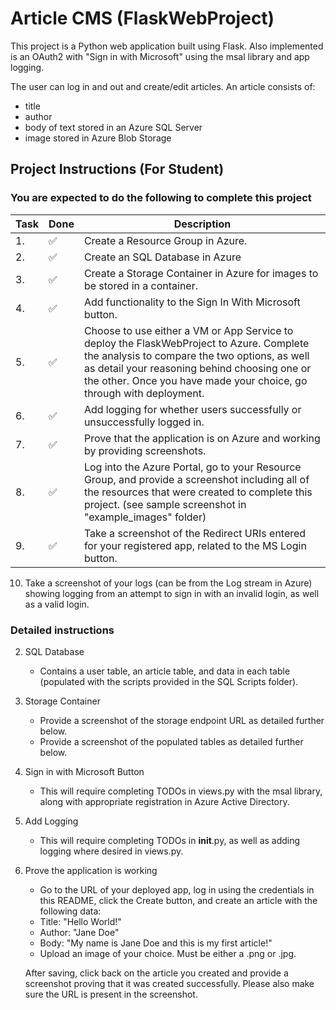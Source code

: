 # Article CMS (FlaskWebProject)

This project is a Python web application built using Flask. Also implemented is an OAuth2 with "Sign in with Microsoft" using the msal library and app logging.

The user can log in and out and create/edit articles. An article consists of:
- title
- author
- body of text stored in an Azure SQL Server
- image stored in Azure Blob Storage

## Project Instructions (For Student)

### You are expected to do the following to complete this project

Task | Done | Description
--- | --- | ---
1.| :white_check_mark: | Create a Resource Group in Azure.
2.| :white_check_mark: | Create an SQL Database in Azure
3.| :white_check_mark: | Create a Storage Container in Azure for images to be stored in a container.
4.| :white_check_mark: | Add functionality to the Sign In With Microsoft button.
5.| :white_check_mark: | Choose to use either a VM or App Service to deploy the FlaskWebProject to Azure. Complete the analysis to compare the two options, as well as detail your reasoning behind choosing one or the other. Once you have made your choice, go through with deployment.
6.| :white_check_mark: | Add logging for whether users successfully or unsuccessfully logged in.
7.| :white_check_mark: | Prove that the application is on Azure and working by providing screenshots.
8.| :white_check_mark: | Log into the Azure Portal, go to your Resource Group, and provide a screenshot including all of the resources that were created to complete this project. (see sample screenshot in "example_images" folder)
9.| :white_check_mark: | Take a screenshot of the Redirect URIs entered for your registered app, related to the MS Login button.
10. Take a screenshot of your logs (can be from the Log stream in Azure) showing logging from an attempt to sign in with an invalid login, as well as a valid login.

### Detailed instructions

2. SQL Database
   - Contains a user table, an article table, and data in each table
   (populated with the scripts provided in the SQL Scripts folder).
3. Storage Container
   - Provide a screenshot of the storage endpoint URL as detailed further below.
   - Provide a screenshot of the populated tables as detailed further below.
4. Sign in with Microsoft Button
   - This will require completing TODOs in views.py with the msal library, along with appropriate registration in Azure Active Directory.
6. Add Logging
   - This will require completing TODOs in __init__.py, as well as adding logging where desired in views.py.
7. Prove the application is working
   - Go to the URL of your deployed app, log in using the credentials in this README, click the Create button, and create an article with the following data:
   - Title: "Hello World!"
   - Author: "Jane Doe"
   - Body: "My name is Jane Doe and this is my first article!"
   - Upload an image of your choice. Must be either a .png or .jpg.

   After saving, click back on the article you created and provide a screenshot proving that it was created successfully. Please also make sure the URL is present in the screenshot.
